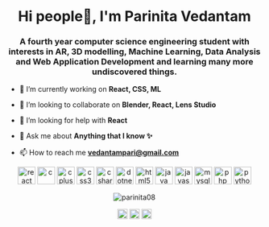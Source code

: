 <h1 align="center">Hi people👋, I'm Parinita Vedantam</h1>
<h3 align="center">A fourth year computer science engineering student with interests in AR, 3D modelling, Machine Learning, Data Analysis and Web Application Development and learning many more undiscovered things.</h3>

- 🔭 I’m currently working on **React, CSS, ML**

- 👯 I’m looking to collaborate on **Blender, React, Lens Studio**

- 🤔 I’m looking for help with **React**

- 💬 Ask me about **Anything that I know ✨**

- 📫 How to reach me **vedantampari@gmail.com**

<p align="center"><img src=https://konpa.github.io/devicon/devicon.git/icons/react/react-original-wordmark.svg alt=react width="35" height="35"/> <img src=https://konpa.github.io/devicon/devicon.git/icons/c/c-original.svg alt=c width="35" height="35"/> <img src=https://konpa.github.io/devicon/devicon.git/icons/cplusplus/cplusplus-original.svg alt=cplusplus width="35" height="35"/> <img src=https://konpa.github.io/devicon/devicon.git/icons/css3/css3-original-wordmark.svg alt=css3 width="35" height="35"/> <img src=https://konpa.github.io/devicon/devicon.git/icons/csharp/csharp-original.svg alt=csharp width="35" height="35"/> <img src=https://konpa.github.io/devicon/devicon.git/icons/dot-net/dot-net-original-wordmark.svg alt=dotnet width="35" height="35"/> <img src=https://konpa.github.io/devicon/devicon.git/icons/html5/html5-original-wordmark.svg alt=html5 width="35" height="35"/> <img src=https://konpa.github.io/devicon/devicon.git/icons/java/java-original-wordmark.svg alt=java width="35" height="35"/> <img src=https://konpa.github.io/devicon/devicon.git/icons/javascript/javascript-original.svg alt=javascript width="35" height="35"/> <img src=https://konpa.github.io/devicon/devicon.git/icons/mysql/mysql-original-wordmark.svg alt=mysql width="35" height="35"/> <img src=https://konpa.github.io/devicon/devicon.git/icons/php/php-original.svg alt=php width="35" height="35"/> <img src=https://konpa.github.io/devicon/devicon.git/icons/python/python-original-wordmark.svg alt=python width="35" height="35"/></p><p align="center"> <img src=https://github-readme-stats.vercel.app/api?username=parinita08&show_icons=true alt=parinita08 /> </p>

<p align="center">
<a href=https://twitter.com/https://twitter.com/pari_vedantam target="blank"><img align="center" src=https://cdn.jsdelivr.net/npm/simple-icons@3.0.1/icons/twitter.svg alt="https://twitter.com/pari_vedantam" height="20" width="20" /></a>
<a href=https://linkedin.com/in/linkedin.com/in/parinita-vedantam-713351194 target="blank"><img align="center" src=https://cdn.jsdelivr.net/npm/simple-icons@3.0.1/icons/linkedin.svg alt="linkedin.com/in/parinita-vedantam-713351194" height="20" width="20" /></a>
<a href=https://instagram.com/parinita_vedantam target="blank"><img align="center" src=https://cdn.jsdelivr.net/npm/simple-icons@3.0.1/icons/instagram.svg alt="parinita_vedantam" height="20" width="20" /></a>
</p>

